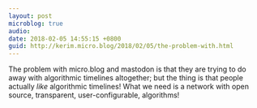 ```yaml
---
layout: post
microblog: true
audio: 
date: 2018-02-05 14:55:15 +0800
guid: http://kerim.micro.blog/2018/02/05/the-problem-with.html
---
```

The problem with micro.blog and mastodon is that they are trying to do away with algorithmic timelines altogether; but the thing is that people actually *like* algorithmic timelines! What we need is a network with open source, transparent, user-configurable, algorithms!
